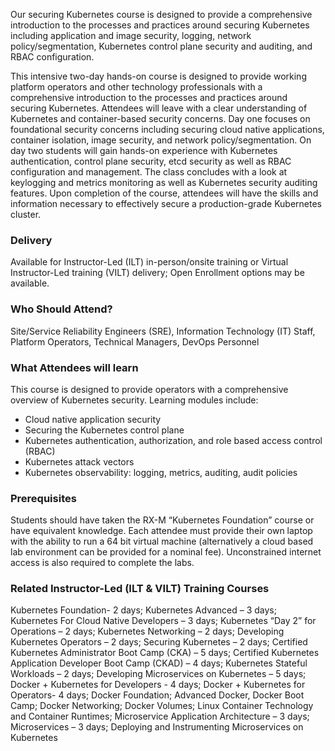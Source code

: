 <!-- Securing Kubernetes -->

Our securing Kubernetes course is designed to provide a comprehensive introduction to the processes and practices around securing Kubernetes including application and image security, logging, network policy/segmentation, Kubernetes control plane security and auditing, and RBAC configuration.

This intensive two-day hands-on course is designed to provide working platform operators and other technology professionals with a comprehensive introduction to the processes and practices around securing Kubernetes. Attendees will leave with a clear understanding of Kubernetes and container-based security concerns. Day one focuses on foundational security concerns including securing cloud native applications, container isolation, image security, and network policy/segmentation. On day two students will gain hands-on experience with Kubernetes authentication, control plane security, etcd security as well as RBAC configuration and management. The class concludes with a look at keylogging and metrics monitoring as well as Kubernetes security auditing features. Upon completion of the course, attendees will have the skills and information necessary to effectively secure a production-grade Kubernetes cluster.


### Delivery

Available for Instructor-Led (ILT) in-person/onsite training or Virtual Instructor-Led training (VILT) delivery; Open Enrollment options may be available.


### Who Should Attend?

Site/Service Reliability Engineers (SRE), Information Technology (IT) Staff, Platform Operators, Technical Managers, DevOps Personnel


### What Attendees will learn

This course is designed to provide operators with a comprehensive overview of Kubernetes security. Learning modules include:

- Cloud native application security
- Securing the Kubernetes control plane
- Kubernetes authentication, authorization, and role based access control (RBAC)
- Kubernetes attack vectors
- Kubernetes observability: logging, metrics, auditing, audit policies



### Prerequisites

Students should have taken the RX-M “Kubernetes Foundation” course or have equivalent knowledge. Each attendee must provide their own laptop with the ability to run a 64 bit virtual machine (alternatively a cloud based lab environment can be provided for a nominal fee). Unconstrained internet access is also required to complete the labs.


### Related  Instructor-Led (ILT & VILT) Training Courses

Kubernetes Foundation- 2 days; Kubernetes Advanced – 3 days; Kubernetes For Cloud Native Developers – 3 days; Kubernetes “Day 2” for Operations – 2 days; Kubernetes Networking – 2 days; Developing Kubernetes Operators – 2 days; Securing Kubernetes – 2 days; Certified Kubernetes Administrator Boot Camp (CKA) – 5 days; Certified Kubernetes Application Developer Boot Camp (CKAD) – 4 days; Kubernetes Stateful Workloads – 2 days; Developing Microservices on Kubernetes – 5 days; Docker + Kubernetes for Developers - 4 days; Docker + Kubernetes for Operators- 4 days; Docker Foundation; Advanced Docker, Docker Boot Camp; Docker Networking; Docker Volumes; Linux Container Technology and Container Runtimes; Microservice Application Architecture – 3 days; Microservices – 3 days; Deploying and Instrumenting Microservices on Kubernetes



